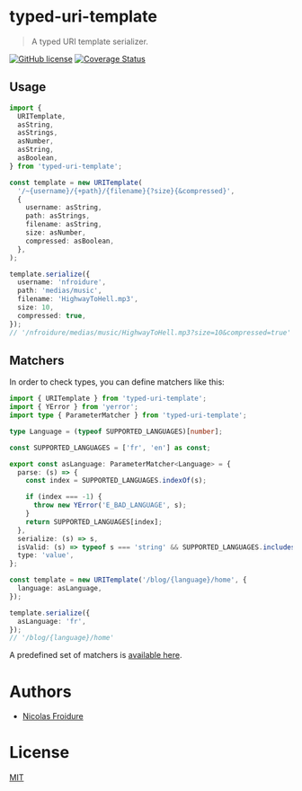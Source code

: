 [//]: # ( )
[//]: # (This file is automatically generated by a `metapak`)
[//]: # (module. Do not change it  except between the)
[//]: # (`content:start/end` flags, your changes would)
[//]: # (be overridden.)
[//]: # ( )
# typed-uri-template
> A typed URI template serializer.

[![GitHub license](https://img.shields.io/badge/license-MIT-blue.svg)](https://github.com/nfroidure/typed-uri-template/blob/main/LICENSE)
[![Coverage Status](https://coveralls.io/repos/github/nfroidure/typed-uri-template/badge.svg?branch=main)](https://coveralls.io/github/nfroidure/typed-uri-template?branch=main)


[//]: # (::contents:start)

## Usage

```ts
import {
  URITemplate,
  asString,
  asStrings,
  asNumber,
  asString,
  asBoolean,
} from 'typed-uri-template';

const template = new URITemplate(
  '/~{username}/{+path}/{filename}{?size}{&compressed}',
  {
    username: asString,
    path: asStrings,
    filename: asString,
    size: asNumber,
    compressed: asBoolean,
  },
);

template.serialize({
  username: 'nfroidure',
  path: 'medias/music',
  filename: 'HighwayToHell.mp3',
  size: 10,
  compressed: true,
});
// '/nfroidure/medias/music/HighwayToHell.mp3?size=10&compressed=true'
```

## Matchers

In order to check types, you can define matchers like this:

```ts
import { URITemplate } from 'typed-uri-template';
import { YError } from 'yerror';
import type { ParameterMatcher } from 'typed-uri-template';

type Language = (typeof SUPPORTED_LANGUAGES)[number];

const SUPPORTED_LANGUAGES = ['fr', 'en'] as const;

export const asLanguage: ParameterMatcher<Language> = {
  parse: (s) => {
    const index = SUPPORTED_LANGUAGES.indexOf(s);

    if (index === -1) {
      throw new YError('E_BAD_LANGUAGE', s);
    }
    return SUPPORTED_LANGUAGES[index];
  },
  serialize: (s) => s,
  isValid: (s) => typeof s === 'string' && SUPPORTED_LANGUAGES.includes(s),
  type: 'value',
};

const template = new URITemplate('/blog/{language}/home', {
  language: asLanguage,
});

template.serialize({
  asLanguage: 'fr',
});
// '/blog/{language}/home'
```

A predefined set of matchers is [available here](src/matchers.ts).

[//]: # (::contents:end)

# Authors
- [Nicolas Froidure](http://insertafter.com/en/index.html)

# License
[MIT](https://github.com/nfroidure/typed-uri-template/blob/main/LICENSE)
